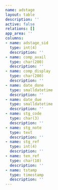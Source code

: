 ```yaml
---
name: adstage
layout: table
description: ''
active: false
relations: []
app_area: ''
columns:
- name: adstage_sid
  type: int(4)
  description: ''
- name: comp_avail
  type: char(200)
  description: ''
- name: comp_display
  type: char(200)
  description: ''
- name: date_done
  type: smalldatetime
  description: ''
- name: date_due
  type: smalldatetime
  description: ''
- name: stg_code
  type: char(3)
  description: ''
- name: stg_note
  type: text
  description: ''
- name: stg_ref
  type: int(4)
  description: ''
- name: ten_ref
  type: char(10)
  description: ''
- name: tstamp
  type: timestamp
  description: ''
---
```


